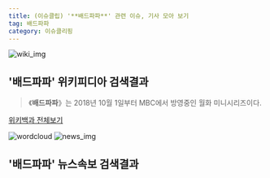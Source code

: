 ```yaml
---
title: (이슈클립) '**배드파파**' 관련 이슈, 기사 모아 보기
tag: 배드파파
category: 이슈클리핑
---
```

![wiki_img](https://user-images.githubusercontent.com/42597476/44503234-41136a80-a6d0-11e8-9071-6fc6418eafe4.png)
## **'**배드파파**'** 위키피디아 검색결과
>《**배드파파**》는 2018년 10월 1일부터 MBC에서 방영중인 월화 미니시리즈이다.

<a href="https://ko.wikipedia.org/wiki/배드파파" target="_blank">위키백과 전체보기</a>

![wordcloud](https://s3.ap-northeast-2.amazonaws.com/lyrics101-wordcloud/2018-10-02-1538414763.png)
![news_img](https://user-images.githubusercontent.com/42597476/44507050-1206f400-a6e4-11e8-8d98-7ffbfebb353f.png)
## **'**배드파파**'** 뉴스속보 검색결과

